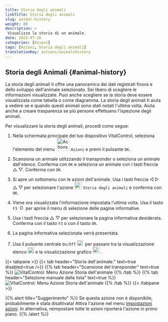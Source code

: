 ```yaml
---
title: Storia degli animali
linkTitle: Storia degli animali
slug: animal-history
weight: 80
description: >
 Visualizza la storia di un animale.
date: 2023-07-26
categories: [Azioni]
tags: [Azioni, Storia degli animali]
translationKey: actions/animalshistory
---
```


## Storia degli Animali {#animal-history}

La storia degli animali ti offre una panoramica dei dati registrati finora e dello sviluppo dell'animale selezionato. Sei libero di scegliere le informazioni visualizzate. Puoi anche scegliere se la storia deve essere visualizzata come tabella o come diagramma. La storia degli animali ti aiuta a vedere se e quando questi animali sono stati notati l'ultima volta. Aiuta anche a creare trasparenza se più persone effettuano l'ispezione degli animali.

Per visualizzare la storia degli animali, procedi come segue:

1. Nella schermata principale del tuo dispositivo VitalControl, seleziona l'elemento del menu &nbsp;<img src="/icons/actions.svg" width="40" align="bottom" alt="Actions" />  `Azioni` e premi il pulsante `OK`.

2. Scansiona un animale utilizzando il transponder o seleziona un animale dall'elenco. Conferma con `OK` e seleziona un animale con i tasti freccia △ ▽. Conferma con `OK`.

3. Si apre un sottomenu con le azioni dell'animale. Usa i tasti freccia ◁ ▷ △ ▽ per selezionare l'azione <img src="/icons/actions/history.svg" width="23" align="bottom" alt="Animal history" /> `Storia degli animali` e conferma con `OK`.

4. Viene ora visualizzata l'informazione impostata l'ultima volta. Usa il tasto `F3` &nbsp;<img src="/icons/footer/open-popup.svg" width="15" align="bottom" alt="Open popup" /> per aprire il menu di selezione delle pagine informative.

5. Usa i tasti freccia △ ▽ per selezionare la pagina informativa desiderata. Conferma con il tasto `F3` o con il tasto `OK`.

6. La pagina informativa selezionata verrà presentata.

7. Usa il pulsante centrale `On/Off` <img src="/icons/footer/on-off.svg" width="18" align="bottom" alt="On/Off button" />&nbsp; per passare tra la visualizzazione elenco <img src="/icons/footer/list.svg" width="20" align="bottom" alt="Liste display" /> e la visualizzazione grafico <img src="/icons/footer/chart.svg" width="22" align="bottom" alt="Chart display" />&nbsp;.

{{< tabpane >}}
{{< tab header="Storia dell'animale:" text=true disabled=true />}}
{{% tab header="Scansione del transponder" text=true %}}
![VitalControl: Menu Azione Storia dell'animale](../images/animalhistory-scan.png "Storia dell'animale")
{{% /tab %}}
{{% tab header="Selezione manuale dalla lista" text=true %}}
![VitalControl: Menu Azione Storia dell'animale](../images/animalhistory.png "Storia dell'animale")
{{% /tab %}}
{{< /tabpane >}}

{{% alert title="Suggerimento" %}}
Se questa azione non è disponibile, probabilmente è stata disattivata! Attiva l'azione nel menu [impostazioni azioni](../settings/). In alternativa, reimpostare tutte le azioni riporterà l'azione in primo piano.
{{% /alert %}}
